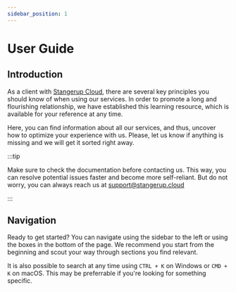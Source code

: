 ```yaml
---
sidebar_position: 1
---
```


# User Guide

## Introduction

As a client with [Stangerup Cloud](https://www.stangerup.cloud), there are several key principles you should know of when using our services. In order to promote a long and flourishing relationship, we have established this learning resource, which is available for your reference at any time.

Here, you can find information about all our services, and thus, uncover how to optimize your experience with us. Please, let us know if anything is missing and we will get it sorted right away.

:::tip

Make sure to check the documentation before contacting us. This way, you can resolve potential issues faster and become more self-reliant. But do not worry, you can always reach us at [support@stangerup.cloud](mailto:support@stangerup.cloud)

:::

## Navigation

Ready to get started? You can navigate using the sidebar to the left or using the boxes in the bottom of the page. We recommend you start from the beginning and scout your way through sections you find relevant.

It is also possible to search at any time using `CTRL + K` on Windows or `CMD + K` on macOS. This may be preferrable if you're looking for something specific.
